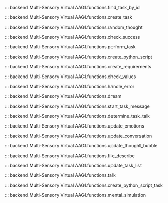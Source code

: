 ::: backend.Multi-Sensory Virtual AAGI.functions.find_task_by_id

::: backend.Multi-Sensory Virtual AAGI.functions.create_task

::: backend.Multi-Sensory Virtual AAGI.functions.random_thought

::: backend.Multi-Sensory Virtual AAGI.functions.check_success

::: backend.Multi-Sensory Virtual AAGI.functions.perform_task

::: backend.Multi-Sensory Virtual AAGI.functions.create_python_script

::: backend.Multi-Sensory Virtual AAGI.functions.create_requirements

::: backend.Multi-Sensory Virtual AAGI.functions.check_values

::: backend.Multi-Sensory Virtual AAGI.functions.handle_error

::: backend.Multi-Sensory Virtual AAGI.functions.dream

::: backend.Multi-Sensory Virtual AAGI.functions.start_task_message

::: backend.Multi-Sensory Virtual AAGI.functions.determine_task_talk

::: backend.Multi-Sensory Virtual AAGI.functions.update_emotions

::: backend.Multi-Sensory Virtual AAGI.functions.update_conversation

::: backend.Multi-Sensory Virtual AAGI.functions.update_thought_bubble

::: backend.Multi-Sensory Virtual AAGI.functions.file_describe

::: backend.Multi-Sensory Virtual AAGI.functions.update_task_list

::: backend.Multi-Sensory Virtual AAGI.functions.talk

::: backend.Multi-Sensory Virtual AAGI.functions.create_python_script_task

::: backend.Multi-Sensory Virtual AAGI.functions.mental_simulation

